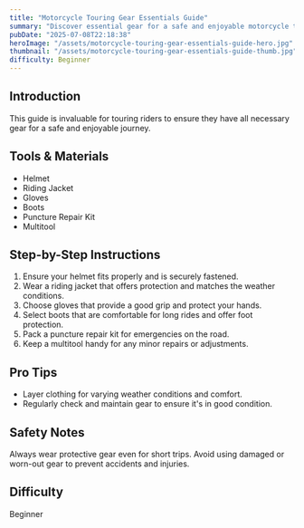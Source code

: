 ```yaml
---
title: "Motorcycle Touring Gear Essentials Guide"
summary: "Discover essential gear for a safe and enjoyable motorcycle touring experience."
pubDate: "2025-07-08T22:18:38"
heroImage: "/assets/motorcycle-touring-gear-essentials-guide-hero.jpg"
thumbnail: "/assets/motorcycle-touring-gear-essentials-guide-thumb.jpg"
difficulty: Beginner
---
```


<h2>Introduction</h2>
<p>This guide is invaluable for touring riders to ensure they have all necessary gear for a safe and enjoyable journey.</p>
<h2>Tools & Materials</h2>
<ul>
  <li>Helmet</li>
  <li>Riding Jacket</li>
  <li>Gloves</li>
  <li>Boots</li>
  <li>Puncture Repair Kit</li>
  <li>Multitool</li>
</ul>
<h2>Step-by-Step Instructions</h2>
<ol>
  <li>Ensure your helmet fits properly and is securely fastened.</li>
  <li>Wear a riding jacket that offers protection and matches the weather conditions.</li>
  <li>Choose gloves that provide a good grip and protect your hands.</li>
  <li>Select boots that are comfortable for long rides and offer foot protection.</li>
  <li>Pack a puncture repair kit for emergencies on the road.</li>
  <li>Keep a multitool handy for any minor repairs or adjustments.</li>
</ol>
<h2>Pro Tips</h2>
<ul>
  <li>Layer clothing for varying weather conditions and comfort.</li>
  <li>Regularly check and maintain gear to ensure it's in good condition.</li>
</ul>
<h2>Safety Notes</h2>
<p>Always wear protective gear even for short trips. Avoid using damaged or worn-out gear to prevent accidents and injuries.</p>
<h2>Difficulty</h2>
<p>Beginner</p>